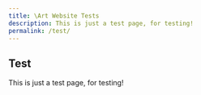 ```yaml
---
title: \Art Website Tests
description: This is just a test page, for testing!
permalink: /test/
---
```


## Test

This is just a test page, for testing!
